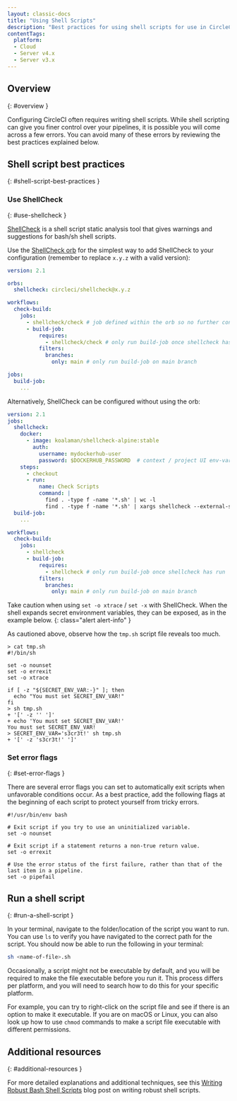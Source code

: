 ```yaml
---
layout: classic-docs
title: "Using Shell Scripts"
description: "Best practices for using shell scripts for use in CircleCI configuration"
contentTags:
  platform:
  - Cloud
  - Server v4.x
  - Server v3.x
---
```


## Overview
{: #overview }

Configuring CircleCI often requires writing shell scripts. While shell scripting can give you finer control over your pipelines, it is possible you will come across a few errors. You can avoid many of these errors by reviewing the best practices explained below.

## Shell script best practices
{: #shell-script-best-practices }

### Use ShellCheck
{: #use-shellcheck }

[ShellCheck](https://github.com/koalaman/shellcheck) is a shell script static analysis tool that gives warnings and suggestions for bash/sh shell scripts.

Use the [ShellCheck orb](https://circleci.com/developer/orbs/orb/circleci/shellcheck) for the simplest way to add ShellCheck to your configuration (remember to replace `x.y.z` with a valid version):

```yaml
version: 2.1

orbs:
  shellcheck: circleci/shellcheck@x.y.z

workflows:
  check-build:
    jobs:
      - shellcheck/check # job defined within the orb so no further config necessary
      - build-job:
          requires:
            - shellcheck/check # only run build-job once shellcheck has run
          filters:
            branches:
              only: main # only run build-job on main branch

jobs:
  build-job:
    ...
```

Alternatively, ShellCheck can be configured without using the orb:

```yaml
version: 2.1
jobs:
  shellcheck:
    docker:
      - image: koalaman/shellcheck-alpine:stable
        auth:
          username: mydockerhub-user
          password: $DOCKERHUB_PASSWORD  # context / project UI env-var reference
    steps:
      - checkout
      - run:
          name: Check Scripts
          command: |
            find . -type f -name '*.sh' | wc -l
            find . -type f -name '*.sh' | xargs shellcheck --external-sources
  build-job:
    ...

workflows:
  check-build:
    jobs:
      - shellcheck
      - build-job:
          requires:
            - shellcheck # only run build-job once shellcheck has run
          filters:
            branches:
              only: main # only run build-job on main branch
```

Take caution when using `set -o xtrace` / `set -x` with ShellCheck. When the shell expands secret environment variables, they can be exposed, as in the example below.
{: class="alert alert-info" }

As cautioned above, observe how the `tmp.sh` script file reveals too much.

```shell
> cat tmp.sh
#!/bin/sh

set -o nounset
set -o errexit
set -o xtrace

if [ -z "${SECRET_ENV_VAR:-}" ]; then
  echo "You must set SECRET_ENV_VAR!"
fi
> sh tmp.sh
+ '[' -z '' ']'
+ echo 'You must set SECRET_ENV_VAR!'
You must set SECRET_ENV_VAR!
> SECRET_ENV_VAR='s3cr3t!' sh tmp.sh
+ '[' -z 's3cr3t!' ']'
```

### Set error flags
{: #set-error-flags }

There are several error flags you can set to automatically exit scripts when unfavorable conditions occur. As a best practice, add the following flags at the beginning of each script to protect yourself from tricky errors.

```shell
#!/usr/bin/env bash

# Exit script if you try to use an uninitialized variable.
set -o nounset

# Exit script if a statement returns a non-true return value.
set -o errexit

# Use the error status of the first failure, rather than that of the last item in a pipeline.
set -o pipefail
```

## Run a shell script
{: #run-a-shell-script }

In your terminal, navigate to the folder/location of the script you want to run. You can use `ls` to verify you have navigated to the correct path for the script. You should now be able to run the following in your terminal:

```bash
sh <name-of-file>.sh
```

Occasionally, a script might not be executable by default, and you will be required to make the file executable before you run it. This process differs per platform, and you will need to search how to do this for your specific platform.

For example, you can try to right-click on the script file and see if there is an option to make it executable. If you are on macOS or Linux, you can also look up how to use `chmod` commands to make a script file executable with different permissions.

## Additional resources
{: #additional-resources }

For more detailed explanations and additional techniques, see this [Writing Robust Bash Shell Scripts](https://www.davidpashley.com/articles/writing-robust-shell-scripts) blog post on writing robust shell scripts.
